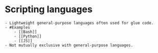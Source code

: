 # Scripting languages
	- Lightweight general-purpose languages often used for glue code.
	- #Examples
		- [[Bash]]
		- [[Python]]
		- [[JS]]
	- Not mutually exclusive with general-purpose languages.